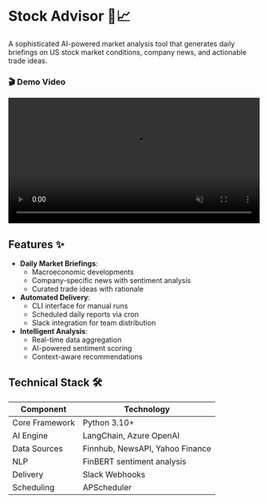 # Stock Advisor 🤖📈

A sophisticated AI-powered market analysis tool that generates daily briefings on US stock market conditions, company news, and actionable trade ideas.

### 🎬 Demo Video

<video width="100%" controls autoplay muted loop>
  <source src="https://emmantheo.github.io/stock-advisor/stock-advisor-demo.mp4" type="video/mp4">
</video>


## Features ✨

- **Daily Market Briefings**:
  - Macroeconomic developments
  - Company-specific news with sentiment analysis
  - Curated trade ideas with rationale
- **Automated Delivery**:
  - CLI interface for manual runs
  - Scheduled daily reports via cron
  - Slack integration for team distribution
- **Intelligent Analysis**:
  - Real-time data aggregation
  - AI-powered sentiment scoring
  - Context-aware recommendations

## Technical Stack 🛠️

| Component       | Technology |
|----------------|------------|
| Core Framework | Python 3.10+ |
| AI Engine      | LangChain, Azure OpenAI |
| Data Sources   | Finnhub, NewsAPI, Yahoo Finance |
| NLP            | FinBERT sentiment analysis |
| Delivery       | Slack Webhooks |
| Scheduling     | APScheduler |
